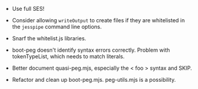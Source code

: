 * Use full SES!

* Consider allowing `writeOutput` to create files if they are whitelisted in the `jesspipe` command line options.

* Snarf the whitelist.js libraries.

* boot-peg doesn't identify syntax errors correctly.  Problem with tokenTypeList, which needs to match literals.

* Better document quasi-peg.mjs, especially the < foo > syntax and SKIP.

* Refactor and clean up boot-peg.mjs.  peg-utils.mjs is a possibility.
